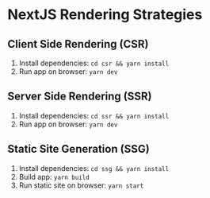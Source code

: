# NextJS Rendering Strategies

## Client Side Rendering (CSR)

1. Install dependencies: `cd csr && yarn install`
2. Run app on browser: `yarn dev`

## Server Side Rendering (SSR)

1. Install dependencies: `cd ssr && yarn install`
2. Run app on browser: `yarn dev`

## Static Site Generation (SSG)

1. Install dependencies: `cd ssg && yarn install`
2. Build app: `yarn build`
3. Run static site on browser: `yarn start`

